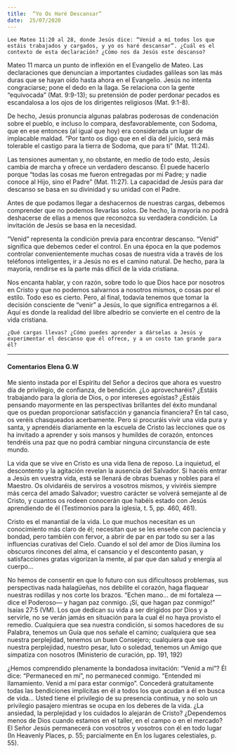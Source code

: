 ```yaml
---
title:  “Yo Os Haré Descansar”
date:  25/07/2020
---
```


`Lee Mateo 11:20 al 28, donde Jesús dice: “Venid a mí todos los que estáis trabajados y cargados, y yo os haré descansar”. ¿Cuál es el contexto de esta declaración? ¿Cómo nos da Jesús este descanso?`

Mateo 11 marca un punto de inflexión en el Evangelio de Mateo. Las declaraciones que denuncian a importantes ciudades galileas son las más duras que se hayan oído hasta ahora en el Evangelio. Jesús no intenta congraciarse; pone el dedo en la llaga. Se relaciona con la gente “equivocada” (Mat. 9:9-13); su pretensión de poder perdonar pecados es escandalosa a los ojos de los dirigentes religiosos (Mat. 9:1-8).

De hecho, Jesús pronuncia algunas palabras poderosas de condenación sobre el pueblo, e incluso lo compara, desfavorablemente, con Sodoma, que en ese entonces (al igual que hoy) era considerada un lugar de implacable maldad. “Por tanto os digo que en el día del juicio, será más tolerable el castigo para la tierra de Sodoma, que para ti” (Mat. 11:24).

Las tensiones aumentan y, no obstante, en medio de todo esto, Jesús cambia de marcha y ofrece un verdadero descanso. Él puede hacerlo porque “todas las cosas me fueron entregadas por mi Padre; y nadie conoce al Hijo, sino el Padre” (Mat. 11:27). La capacidad de Jesús para dar descanso se basa en su divinidad y su unidad con el Padre.

Antes de que podamos llegar a deshacernos de nuestras cargas, debemos comprender que no podemos llevarlas solos. De hecho, la mayoría no podrá deshacerse de ellas a menos que reconozca su verdadera condición. La invitación de Jesús se basa en la necesidad.

“Venid” representa la condición previa para encontrar descanso. “Venid” significa que debemos ceder el control. En una época en la que podemos controlar convenientemente muchas cosas de nuestra vida a través de los teléfonos inteligentes, ir a Jesús no es el camino natural. De hecho, para la mayoría, rendirse es la parte más difícil de la vida cristiana.

Nos encanta hablar, y con razón, sobre todo lo que Dios hace por nosotros en Cristo y que no podemos salvarnos a nosotros mismos, o cosas por el estilo. Todo eso es cierto. Pero, al final, todavía tenemos que tomar la decisión consciente de “venir” a Jesús, lo que significa entregarnos a él. Aquí es donde la realidad del libre albedrío se convierte en el centro de la vida cristiana.

`¿Qué cargas llevas? ¿Cómo puedes aprender a dárselas a Jesús y experimentar el descanso que él ofrece, y a un costo tan grande para él?`

---

#### Comentarios Elena G.W

Me siento instada por el Espíritu del Señor a deciros que ahora es vuestro día de privilegio, de confianza, de bendición. ¿Lo aprovecharéis? ¿Estáis trabajando para la gloria de Dios, o por intereses egoístas? ¿Estáis pensando mayormente en las perspectivas brillantes del éxito mundanal que os puedan proporcionar satisfacción y ganancia financiera? En tal caso, os veréis chasqueados acerbamente. Pero si procuráis vivir una vida pura y santa, y aprendéis diariamente en la escuela de Cristo las lecciones que os ha invitado a aprender y sois mansos y humildes de corazón, entonces tendréis una paz que no podrá cambiar ninguna circunstancia de este mundo.

La vida que se vive en Cristo es una vida llena de reposo. La inquietud, el descontento y la agitación revelan la ausencia del Salvador. Si hacéis entrar a Jesús en vuestra vida, está se llenará de obras buenas y nobles para el Maestro. Os olvidaréis de serviros a vosotros mismos, y viviréis siempre más cerca del amado Salvador; vuestro carácter se volverá semejante al de Cristo, y cuantos os rodeen conocerán que habéis estado con Jesús aprendiendo de él (Testimonios para la iglesia, t. 5, pp. 460, 461).

Cristo es el manantial de la vida. Lo que muchos necesitan es un conocimiento más claro de él; necesitan que se les enseñe con paciencia y bondad, pero también con fervor, a abrir de par en par todo su ser a las influencias curativas del Cielo. Cuando el sol del amor de Dios ilumina los obscuros rincones del alma, el cansancio y el descontento pasan, y satisfacciones gratas vigorizan la mente, al par que dan salud y energía al cuerpo…

No hemos de consentir en que lo futuro con sus dificultosos problemas, sus perspectivas nada halagüeñas, nos debilite el corazón, haga flaquear nuestras rodillas y nos corte los brazos. “Echen mano… de mi fortaleza —dice el Poderoso— y hagan paz conmigo. ¡Sí, que hagan paz conmigo!” Isaías 27:5 (VM). Los que dedican su vida a ser dirigidos por Dios y a servirle, no se verán jamás en situación para la cual él no haya provisto el remedio. Cualquiera que sea nuestra condición, si somos hacedores de su Palabra, tenemos un Guía que nos señale el camino; cualquiera que sea nuestra perplejidad, tenemos un buen Consejero; cualquiera que sea nuestra perplejidad, nuestro pesar, luto o soledad, tenemos un Amigo que simpatiza con nosotros (Ministerio de curación, pp. 191, 192)

¿Hemos comprendido plenamente la bondadosa invitación: “Venid a mí”? Él dice: “Permaneced en mí”, no permaneced conmigo. “Entended mi llamamiento. Venid a mí para estar conmigo”. Concederá gratuitamente todas las bendiciones implícitas en él a todos los que acudan a él en busca de vida… Usted tiene el privilegio de su presencia continua, y no solo un privilegio pasajero mientras se ocupa en los deberes de la vida. ¿La ansiedad, la perplejidad y los cuidados lo alejarán de Cristo? ¿Dependemos menos de Dios cuando estamos en el taller, en el campo o en el mercado? El Señor Jesús permanecerá con vosotros y vosotros con él en todo lugar (In Heavenly Places, p. 55; parcialmente en En los lugares celestiales, p. 55).